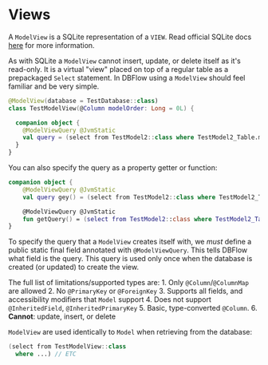 # Views

A `ModelView` is a SQLite representation of a `VIEW`. Read official SQLite docs [here](https://www.sqlite.org/lang_createview.html) for more information.

As with SQLite a `ModelView` cannot insert, update, or delete itself as it's read-only. It is a virtual "view" placed on top of a regular table as a prepackaged `Select` statement. In DBFlow using a `ModelView` should feel familiar and be very simple.

```kotlin
@ModelView(database = TestDatabase::class)
class TestModelView(@Column modelOrder: Long = 0L) {

  companion object {
    @ModelViewQuery @JvmStatic
    val query = (select from TestModel2::class where TestModel2_Table.model_order.greaterThan(5))
  }
}
```

You can also specify the query as a property getter or function:

```kotlin
companion object {
    @ModelViewQuery @JvmStatic
    val query gey() = (select from TestModel2::class where TestModel2_Table.model_order.greaterThan(5))

    @ModelViewQuery @JvmStatic
    fun getQuery() = (select from TestModel2::class where TestModel2_Table.model_order.greaterThan(5))
}
```

To specify the query that a `ModelView` creates itself with, we _must_ define a public static final field annotated with `@ModelViewQuery`. This tells DBFlow what field is the query. This query is used only once when the database is created \(or updated\) to create the view.

The full list of limitations/supported types are: 1. Only `@Column`/`@ColumnMap` are allowed 2. No `@PrimaryKey` or `@ForeignKey` 3. Supports all fields, and accessibility modifiers that `Model` support 4. Does not support `@InheritedField`, `@InheritedPrimaryKey` 5. Basic, type-converted `@Column`. 6. **Cannot**: update, insert, or delete

`ModelView` are used identically to `Model` when retrieving from the database:

```kotlin
(select from TestModelView::class
  where ...) // ETC
```


